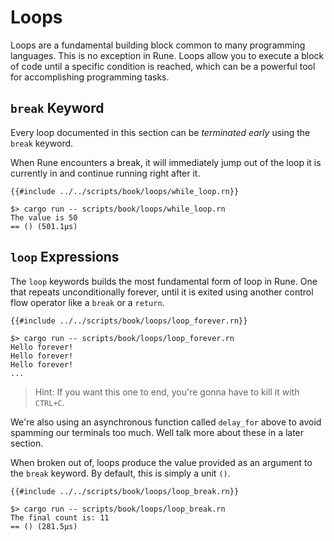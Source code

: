 # Loops

Loops are a fundamental building block common to many programming languages.
This is no exception in Rune.
Loops allow you to execute a block of code until a specific condition is
reached, which can be a powerful tool for accomplishing programming tasks.

## `break` Keyword

Every loop documented in this section can be *terminated early* using the
`break` keyword.

When Rune encounters a break, it will immediately jump out of the loop it is
currently in and continue running right after it.

```rust,noplaypen
{{#include ../../scripts/book/loops/while_loop.rn}}
```

```text
$> cargo run -- scripts/book/loops/while_loop.rn
The value is 50
== () (501.1µs)
```

## `loop` Expressions

The `loop` keywords builds the most fundamental form of loop in Rune.
One that repeats unconditionally forever, until it is exited using another
control flow operator like a `break` or a `return`.

```rust,noplaypen
{{#include ../../scripts/book/loops/loop_forever.rn}}
```

```text
$> cargo run -- scripts/book/loops/loop_forever.rn
Hello forever!
Hello forever!
Hello forever!
...
```

> Hint: If you want this one to end, you're gonna have to kill it with `CTRL+C`.

We're also using an asynchronous function called `delay_for` above to avoid
spamming our terminals too much.
Well talk more about these in a later section.

When broken out of, loops produce the value provided as an argument to the
`break` keyword.
By default, this is simply a unit `()`.

```rust,noplaypen
{{#include ../../scripts/book/loops/loop_break.rn}}
```

```text
$> cargo run -- scripts/book/loops/loop_break.rn
The final count is: 11
== () (281.5µs)
```